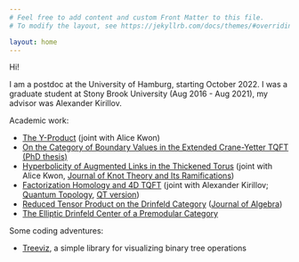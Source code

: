 ```yaml
---
# Feel free to add content and custom Front Matter to this file.
# To modify the layout, see https://jekyllrb.com/docs/themes/#overriding-theme-defaults

layout: home
---
```


Hi!

I am a postdoc at the University of Hamburg,
starting October 2022.
I was a graduate student at Stony Brook University
(Aug 2016 - Aug 2021), my advisor was Alexander Kirillov.

Academic work:
- [The Y-Product](https://arxiv.org/abs/2209.14251) (joint with Alice Kwon)
- [On the Category of Boundary Values in the Extended Crane-Yetter TQFT (PhD thesis)](https://arxiv.org/abs/2108.13467)
- [Hyperbolicity of Augmented Links in the Thickened Torus](https://arxiv.org/abs/2010.10601) (joint with Alice Kwon,
[Journal of Knot Theory and Its
Ramifications](https://www.worldscientific.com/doi/10.1142/S0218216522500250))
- [Factorization Homology and 4D TQFT](https://arxiv.org/abs/2002.08571)
(joint with Alexander Kirillov; [Quantum
Topology](https://ems.press/journals/qt/articles/5287776),
[QT version](https://ems.press/content/serial-article-files/18175))
- [Reduced Tensor Product on the Drinfeld Category](https://arxiv.org/abs/2004.09611) ([Journal of Algebra](https://doi.org/10.1016/j.jalgebra.2022.05.031))
- [The Elliptic Drinfeld Center of a Premodular Category](https://arxiv.org/abs/1904.09511)

Some coding adventures:
- [Treeviz](https://github.com/YingHongTham/treeviz), a simple library for visualizing binary tree operations

